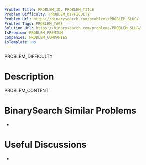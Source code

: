 ```yaml
---
Problem Title: PROBLEM_ID. PROBLEM_TITLE
Problem Difficulty: PROBLEM_DIFFICULTY
Problem Url: https://binarysearch.com/problems/PROBLEM_SLUG/
Problem Tags: PROBLEM_TAGS
Solution Url: https://binarysearch.com/problems/PROBLEM_SLUG/
IsPremium: PROBLEM_PREMIUM
Companies: PROBLEM_COMPANIES
IsTemplate: No
---
```


<span style="color: PROBLEM_DIFFICULTY_COLOR;">PROBLEM_DIFFICULTY</span>

# Description

PROBLEM_CONTENT


# BinarySearch Similar Problems

- []()

# Useful Discussions

- []()
